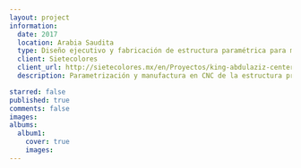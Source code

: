 ```yaml
---
layout: project
information:
  date: 2017
  location: Arabia Saudita
  type: Diseño ejecutivo y fabricación de estructura paramétrica para museo
  client: Sietecolores
  client_url: http://sietecolores.mx/en/Proyectos/king-abdulaziz-center-for-world-culture
  description: Parametrización y manufactura en CNC de la estructura principal de la exhibición para la primera infancia del Centro para las Culturas del Mundo de Arabia Saudita.

starred: false
published: true
comments: false
images:
albums:
  album1:
    cover: true
    images:
---
```

